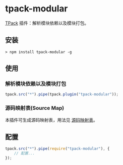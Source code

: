 ﻿tpack-modular
===========================================
[TPack](https://github.com/tpack/tpack/) 插件：解析模块依赖以及模块打包。

安装
-------------------------------
```
> npm install tpack-modular -g
```

使用
-------------------------------
### 解析模块依赖以及模块打包
```js
tpack.src("*").pipe(tpack.plugin("tpack-modular"));
```

### 源码映射表(Source Map)
本插件可生成源码映射表，用法见 [源码映射表](https://github.com/tpack/tpack/wiki/源码映射表)。

配置
-------------------------------
```js
tpack.src("*").pipe(require("tpack-modular"), {
    // 配置...
});
```